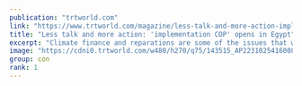 ```yaml
---
publication: "trtworld.com"
link: "https://www.trtworld.com/magazine/less-talk-and-more-action-implementation-cop-opens-in-egypt-62294"
title: "Less talk and more action: 'implementation COP' opens in Egypt"
excerpt: "Climate finance and reparations are some of the issues that will be high on the agenda of negotiators, particularly from the developing world."
image: "https://cdni0.trtworld.com/w480/h270/q75/143515_AP22310254160081_1667719063329.jpg"
group: con
rank: 1
---
```

